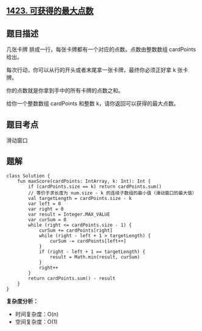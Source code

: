 ## [1423. 可获得的最大点数](https://leetcode.cn/problems/maximum-points-you-can-obtain-from-cards/description/)

## 题目描述

几张卡牌 排成一行，每张卡牌都有一个对应的点数。点数由整数数组 cardPoints 给出。

每次行动，你可以从行的开头或者末尾拿一张卡牌，最终你必须正好拿 k 张卡牌。

你的点数就是你拿到手中的所有卡牌的点数之和。

给你一个整数数组 cardPoints 和整数 k，请你返回可以获得的最大点数。

## 题目考点

滑动窗口

## 题解
 
```
class Solution {
    fun maxScore(cardPoints: IntArray, k: Int): Int {
        if (cardPoints.size == k) return cardPoints.sum()
        // 等价于求长度为 num.size - k 的连续子数组的最小值（滑动窗口的最大值）
        val targetLength = cardPoints.size - k
        var left = 0
        var right = 0
        var result = Integer.MAX_VALUE
        var curSum = 0
        while (right <= cardPoints.size - 1) {
            curSum += cardPoints[right]
            while (right - left + 1 > targetLength) {
                curSum -= cardPoints[left++]
            }
            if (right - left + 1 == targetLength) {
                result = Math.min(result, curSum)
            }
            right++
        }
        return cardPoints.sum() - result
    }
}
```

**复杂度分析：**

- 时间复杂度：O(n)
- 空间复杂度：O(1) 
